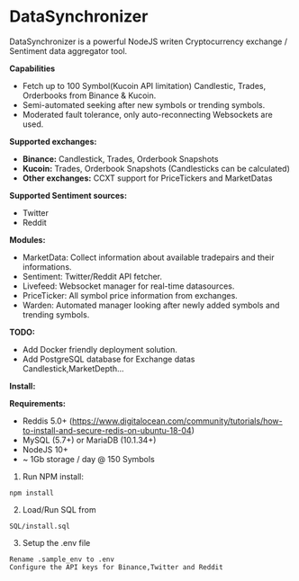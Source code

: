 # DataSynchronizer

DataSynchronizer is a powerful NodeJS writen Cryptocurrency exchange / Sentiment data aggregator tool. 

**Capabilities**
- Fetch up to 100 Symbol(Kucoin API limitation) Candlestic, Trades, Orderbooks from Binance & Kucoin.
- Semi-automated seeking after new symbols or trending symbols.
- Moderated fault tolerance, only auto-reconnecting Websockets are used. 

**Supported exchanges:**
- **Binance:** Candlestick, Trades, Orderbook Snapshots
- **Kucoin:** Trades, Orderbook Snapshots (Candlesticks can be calculated)
- **Other exchanges:** CCXT support for PriceTickers and MarketDatas

**Supported Sentiment sources:**
- Twitter
- Reddit

**Modules:**
- MarketData: Collect information about available tradepairs and their informations.
- Sentiment: Twitter/Reddit API fetcher.
- Livefeed: Websocket manager for real-time datasources.
- PriceTicker: All symbol price information from exchanges.
- Warden: Automated manager looking after newly added symbols and trending symbols.

**TODO:**
- Add Docker friendly deployment solution.
- Add PostgreSQL database for Exchange datas Candlestick,MarketDepth...


**Install:**

**Requirements:**
- Reddis 5.0+ (https://www.digitalocean.com/community/tutorials/how-to-install-and-secure-redis-on-ubuntu-18-04)
- MySQL (5.7+) or MariaDB (10.1.34+)
- NodeJS 10+
- ~ 1Gb storage / day @ 150 Symbols


1. Run NPM install:
```
npm install
```
2. Load/Run SQL from
```
SQL/install.sql
```
3. Setup the .env file
```
Rename .sample_env to .env
Configure the API keys for Binance,Twitter and Reddit
```

